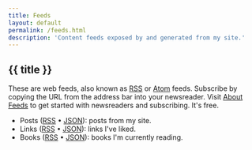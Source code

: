 ```yaml
---
title: Feeds
layout: default
permalink: /feeds.html
description: 'Content feeds exposed by and generated from my site.'
---
```


<h2 class="page-header">{{ title }}</h2>

These are web feeds, also known as [RSS](https://en.wikipedia.org/wiki/RSS) or [Atom](https://en.wikipedia.org/wiki/Atom_(web_standard)) feeds. Subscribe by copying the URL from the address bar into your newsreader. Visit [About Feeds](https://aboutfeeds.com) to get started with newsreaders and subscribing. It's free.

- Posts ([RSS](https://feedpress.me/coryd) • [JSON](https://feedpress.me/coryd.json)): posts from my site.
- Links ([RSS](https://feedpress.me/coryd-links) • [JSON](https://feedpress.me/coryd-links.json)): links I've liked.
- Books ([RSS](https://feedpress.me/coryd-books.xml) • [JSON](https://feedpress.me/coryd-books.json)): books I'm currently reading.
